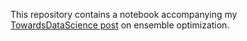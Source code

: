 This repository contains a notebook accompanying my [TowardsDataScience post](https://towardsdatascience.com/ensembles-the-almost-free-lunch-in-machine-learning-91af7ebe5090) on ensemble optimization.